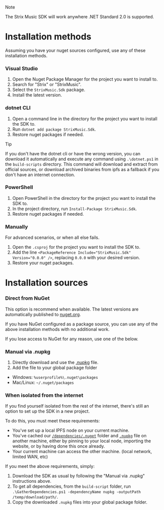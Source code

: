 > [!NOTE] 
> The Strix Music SDK will work anywhere .NET Standard 2.0 is supported.

# Installation methods

Assuming you have your nuget sources configured, use any of these installation methods.

### Visual Studio
1. Open the Nuget Package Manager for the project you want to install to.
2. Search for "Strix" or "StrixMusic".
3. Select the `StrixMusic.Sdk` package.
4. Install the latest version.

### dotnet CLI
1. Open a command line in the directory for the project you want to install the SDK to.
2. Run `dotnet add package StrixMusic.Sdk`.
3. Restore nuget packages if needed.

> [!TIP] 
> If you don't have the dotnet cli or have the wrong version, you can download it automatically and execute any command using `.\dotnet.ps1` in the `build-scripts` directory. This command will download and extract from official sources, or download archived binaries from ipfs as a fallback if you don't have an internet connection.


### PowerShell

1. Open PowerShell in the directory for the project you want to install the SDK to.
2. In the project directory, run `Install-Package StrixMusic.Sdk`.
3. Restore nuget packages if needed.

### Manually
For advanced scenarios, or when all else fails.

1. Open the `.csproj` for the project you want to install the SDK to.
2. Add the line `<PackageReference Include="StrixMusic.Sdk" Version="0.0.0" />`, replacing `0.0.0` with your desired version.
3. Restore your nuget packages.

# Installation sources

### Direct from NuGet
This option is recommend when available. The latest versions are automatically published to [nuget.org](https://www.nuget.org/packages/StrixMusic.Sdk/).

If you have NuGet configured as a package source, you can use any of the above installation methods with no additional work.

If you lose access to NuGet for any reason, use one of the below.

### Manual via .nupkg
1. Directly download and use the [.nupkg](../../sdk/nupkg) file.
2. Add the file to your global package folder
  - Windows: `%userprofile%\.nuget\packages`
  - Mac/Linux: `~/.nuget/packages`

### When isolated from the internet
If you find yourself isolated from the rest of the internet, there's still an option to set up the SDK in a new project.

To do this, you must meet these requirements:

- You've set up a local IPFS node on your current machine.
- You've cached our [`/dependencies/.nuget`](../../dependencies/.nuget) folder and [`.nupkg`](../../sdk/nupkg) file on another machine, either by pinning to your local node, importing the website, or by having done this once already.
- Your current machine can access the other machine. (local network, limited WAN, etc)

If you meet the above requirements, simply:
1. Download the SDK as usual by following the "Manual via .nupkg" instructions above.
2. To get all dependencies, from the `build-script` folder, run `.\GatherDependencies.ps1 -dependencyName nupkg -outputPath /temp/download/path/`.
3. Copy the downloaded `.nupkg` files into your global package folder.


